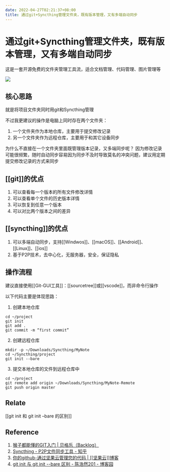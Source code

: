 ```yaml
---
date: 2022-04-27T02:21:37+08:00
title: 通过git+Syncthing管理文件夹，既有版本管理，又有多端自动同步
---
```


# 通过git+Syncthing管理文件夹，既有版本管理，又有多端自动同步

这是一套开源免费的文件夹管理工具流，适合文档管理、代码管理、图片管理等

![](https://yupic.oss-cn-shanghai.aliyuncs.com/202111121558005.png)


## 核心思路

就是将项目文件夹同时用git和Syncthing管理

不过我更建议的操作是电脑上同时存在两个文件夹：
1. 一个文件夹作为本地仓库，主要用于提交修改记录
2. 另一个文件夹作为远程仓库，主要用于和其它设备同步

为什么不直接在一个文件夹里面既管理版本记录，又多端同步呢？
因为修改记录可能很频繁，随时自动同步容易因为同步不及时导致莫名的冲突问题，建议用定期提交修改记录的方式来同步

## [[git]]的优点

1. 可以查看每一个版本的所有文件修改详情
2. 可以查看单个文件的历史版本详情
3. 可以恢复到任意一个版本
4. 可以对比两个版本之间的差异

## [[syncthing]]的优点

1. 可以多端自动同步，支持[[Windwos]]、[[macOS]]、[[Android]]、[[Linux]]、[[ios]]
2. 基于P2P技术，去中心化，无服务器，安全，保证隐私

## 操作流程

建议直接使用[[Git-GUI工具]]：[[sourcetree]]或[[vscode]]，而非命令行操作

以下代码主要是体现思路：

1. 创建本地仓库

```shell
cd ~/project
git init
git add .
git commit -m “first commit”
```

2. 创建远程仓库

```shell
mkdir -p ~/Downloads/Syncthing/MyNote
cd ~/Syncthing/project
git init --bare
```

3. 提交本地仓库的文件到远程仓库中

```shell
cd ~/project
git remote add origin ~/Downloads/Syncthing/MyNote-Remote
git push origin master
```

## Relate

[[git init 和 git init –bare 的区别]]

## Reference

1. [猴子都能懂的GIT入门 | 贝格乐（Backlog）](https://backlog.com/git-tutorial/cn/)
2. [Syncthing - P2P文件同步工具 - 知乎](https://zhuanlan.zhihu.com/p/69267020)
3. [你的github-通过坚果云管理您的代码 | [[坚果云]]博客](http://jianguoyun.blog.techweb.com.cn/archives/80.html)
4. [git init 与 git init --bare 区别 - 陈浩然201 - 博客园](https://www.cnblogs.com/irockcode/p/8761954.html)